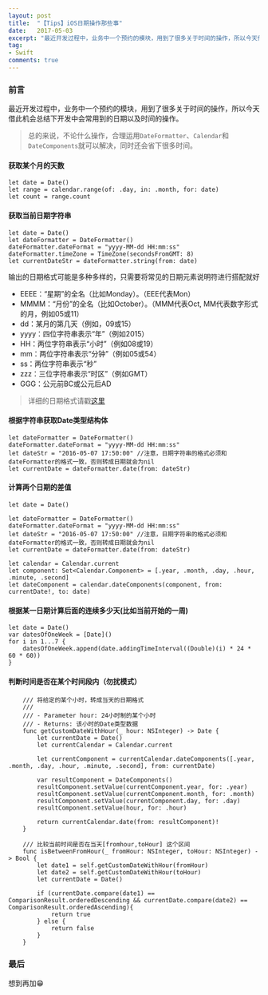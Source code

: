 ```yaml
---
layout: post
title:  "【Tips】iOS日期操作那些事"
date:   2017-05-03
excerpt: "最近开发过程中，业务中一个预约的模块，用到了很多关于时间的操作，所以今天借此机会总结下开发中会常用到的日期以及时间的操作。"
tag:
- Swift
comments: true
---
```


### 前言

最近开发过程中，业务中一个预约的模块，用到了很多关于时间的操作，所以今天借此机会总结下开发中会常用到的日期以及时间的操作。

> 总的来说，不论什么操作，合理运用`DateFormatter`、`Calendar`和`DateComponents`就可以解决，同时还会省下很多时间。

#### 获取某个月的天数
```
let date = Date()
let range = calendar.range(of: .day, in: .month, for: date)
let count = range.count  
```

#### 获取当前日期字符串
```
let date = Date()
let dateFormatter = DateFormatter()
dateFormatter.dateFormat = "yyyy-MM-dd HH:mm:ss"
dateFormatter.timeZone = TimeZone(secondsFromGMT: 8)
let currentDateStr = dateFormatter.string(from: date)
```
输出的日期格式可能是多种多样的，只需要将常见的日期元素说明符进行搭配就好

- EEEE：“星期”的全名（比如Monday）。（EEE代表Mon）
- MMMM：“月份”的全名（比如October）。（MMM代表Oct, MM代表数字形式的月，例如05或11）
- dd：某月的第几天（例如，09或15）
- yyyy：四位字符串表示“年”（例如2015）
- HH：两位字符串表示“小时”（例如08或19）
- mm：两位字符串表示“分钟”（例如05或54）
- ss：两位字符串表示“秒”
- zzz：三位字符串表示“时区”（例如GMT）
- GGG：公元前BC或公元后AD

> 详细的日期格式请戳[这里](http://unicode.org/reports/tr35/tr35-6.html#Date_Format_Patterns)

#### 根据字符串获取Date类型结构体
```
let dateFormatter = DateFormatter()
dateFormatter.dateFormat = "yyyy-MM-dd HH:mm:ss"
let dateStr = "2016-05-07 17:50:00" //注意，日期字符串的格式必须和dateFormatter的格式一致，否则转成日期就会为nil
let currentDate = dateFormatter.date(from: dateStr)
```

#### 计算两个日期的差值
```
let date = Date()

let dateFormatter = DateFormatter()
dateFormatter.dateFormat = "yyyy-MM-dd HH:mm:ss"
let dateStr = "2016-05-07 17:50:00" //注意，日期字符串的格式必须和dateFormatter的格式一致，否则转成日期就会为nil
let currentDate = dateFormatter.date(from: dateStr)

let calendar = Calendar.current
let component: Set<Calendar.Component> = [.year, .month, .day, .hour, .minute, .second]
let dateComponent = calendar.dateComponents(component, from: currentDate!, to: date)
```

#### 根据某一日期计算后面的连续多少天(比如当前开始的一周)
```
let date = Date()
var datesOfOneWeek = [Date]()
for i in 1...7 {
    datesOfOneWeek.append(date.addingTimeInterval((Double)(i) * 24 * 60 * 60))
}
```

#### 判断时间是否在某个时间段内（勿扰模式）
```
    /// 将给定的某个小时，转成当天的日期格式
    ///
    /// - Parameter hour: 24小时制的某个小时
    /// - Returns: 该小时的Date类型数据
    func getCustomDateWithHour(_ hour: NSInteger) -> Date {
        let currentDate = Date()
        let currentCalendar = Calendar.current
        
        let currentComponent = currentCalendar.dateComponents([.year, .month, .day, .hour, .minute, .second], from: currentDate)
        
        var resultComponent = DateComponents()
        resultComponent.setValue(currentComponent.year, for: .year)
        resultComponent.setValue(currentComponent.month, for: .month)
        resultComponent.setValue(currentComponent.day, for: .day)
        resultComponent.setValue(hour, for: .hour)
        
        return currentCalendar.date(from: resultComponent)!
    }

    /// 比较当前时间是否在当天[fromhour,toHour] 这个区间
    func isBetweenFromHour(_ fromHour: NSInteger, toHour: NSInteger) -> Bool {
        let date1 = self.getCustomDateWithHour(fromHour)
        let date2 = self.getCustomDateWithHour(toHour)
        let currentDate = Date()
        
        if (currentDate.compare(date1) == ComparisonResult.orderedDescending && currentDate.compare(date2) == ComparisonResult.orderedAscending){
            return true
        } else {
            return false
        }
    }
```

### 最后
想到再加😁
